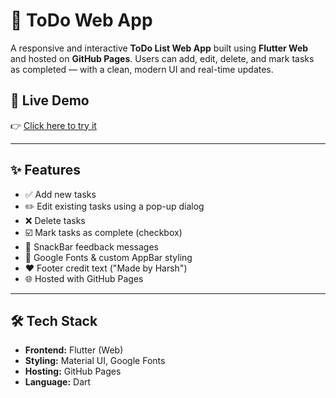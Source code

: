 # 📝 ToDo Web App

A responsive and interactive **ToDo List Web App** built using **Flutter Web** and hosted on **GitHub Pages**. Users can add, edit, delete, and mark tasks as completed — with a clean, modern UI and real-time updates.

## 🚀 Live Demo

👉 [Click here to try it](https://harsh56845.github.io/todo-flutter-web/)

---

## ✨ Features

- ✅ Add new tasks
- ✏️ Edit existing tasks using a pop-up dialog
- ❌ Delete tasks
- ☑️ Mark tasks as complete (checkbox)
- 💬 SnackBar feedback messages
- 🎨 Google Fonts & custom AppBar styling
- ❤️ Footer credit text ("Made by Harsh")
- 🌐 Hosted with GitHub Pages

---


## 🛠️ Tech Stack

- **Frontend:** Flutter (Web)
- **Styling:** Material UI, Google Fonts
- **Hosting:** GitHub Pages
- **Language:** Dart



